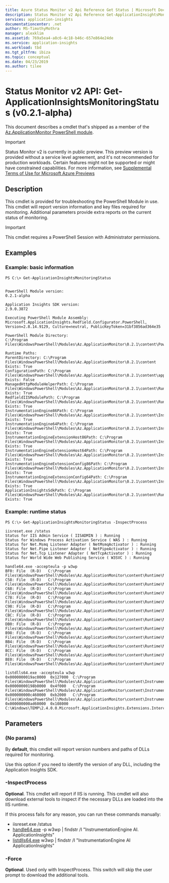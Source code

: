 ```yaml
---
title: Azure Status Monitor v2 Api Reference Get Status | Microsoft Docs
description: Status Monitor v2 Api Reference Get-ApplicationInsightsMonitoringStatus. Monitor website performance without redeploying the website. Works with ASP.NET web apps hosted on-premises, in VMs or on Azure.
services: application-insights
documentationcenter: .net
author: MS-TimothyMothra
manager: alexklim
ms.assetid: 769a5ea4-a8c6-4c18-b46c-657e864e24de
ms.service: application-insights
ms.workload: tbd
ms.tgt_pltfrm: ibiza
ms.topic: conceptual
ms.date: 04/23/2019
ms.author: tilee
---
```

# Status Monitor v2 API: Get-ApplicationInsightsMonitoringStatus (v0.2.1-alpha)

This document describes a cmdlet that's shipped as a member of the [Az.ApplicationMonitor PowerShell module](https://www.powershellgallery.com/packages/Az.ApplicationMonitor/).

> [!IMPORTANT]
> Status Monitor v2 is currently in public preview.
> This preview version is provided without a service level agreement, and it's not recommended for production workloads. Certain features might not be supported or might have constrained capabilities.
> For more information, see [Supplemental Terms of Use for Microsoft Azure Previews](https://azure.microsoft.com/support/legal/preview-supplemental-terms/)

## Description

This cmdlet is provided for troubleshooting the PowerShell Module in use.
This cmdlet will report version information and key files required for monitoring.
Additional parameters provide extra reports on the current status of monitoring.

> [!IMPORTANT] 
> This cmdlet requires a PowerShell Session with Administrator permissions.

## Examples


### Example: basic information
```
PS C:\> Get-ApplicationInsightsMonitoringStatus


PowerShell Module version:
0.2.1-alpha

Application Insights SDK version:
2.9.0.3872

Executing PowerShell Module Assembly:
Microsoft.ApplicationInsights.Redfield.Configurator.PowerShell, Version=2.8.14.9129, Culture=neutral, PublicKeyToken=31bf3856ad364e35

PowerShell Module Directory:
C:\Program Files\WindowsPowerShell\Modules\Az.ApplicationMonitor\0.2.1\content\PowerShell

Runtime Paths:
ParentDirectory: C:\Program Files\WindowsPowerShell\Modules\Az.ApplicationMonitor\0.2.1\content Exists: True
ConfigurationPath: C:\Program Files\WindowsPowerShell\Modules\Az.ApplicationMonitor\0.2.1\content\applicationInsights.ikey.config Exists: False
ManagedHttpModuleHelperPath: C:\Program Files\WindowsPowerShell\Modules\Az.ApplicationMonitor\0.2.1\content\Runtime\Microsoft.AppInsights.IIS.ManagedHttpModuleHelper.dll Exists: True
RedfieldIISModulePath: C:\Program Files\WindowsPowerShell\Modules\Az.ApplicationMonitor\0.2.1\content\Runtime\Microsoft.ApplicationInsights.RedfieldIISModule.dll Exists: True
InstrumentationEngine86Path: C:\Program Files\WindowsPowerShell\Modules\Az.ApplicationMonitor\0.2.1\content\Instrumentation32\MicrosoftInstrumentationEngine_x86.dll Exists: True
InstrumentationEngine64Path: C:\Program Files\WindowsPowerShell\Modules\Az.ApplicationMonitor\0.2.1\content\Instrumentation64\MicrosoftInstrumentationEngine_x64.dll Exists: True
InstrumentationEngineExtensionHost86Path: C:\Program Files\WindowsPowerShell\Modules\Az.ApplicationMonitor\0.2.1\content\Instrumentation32\Microsoft.ApplicationInsights.ExtensionsHost_x86.dll Exists: True
InstrumentationEngineExtensionHost64Path: C:\Program Files\WindowsPowerShell\Modules\Az.ApplicationMonitor\0.2.1\content\Instrumentation64\Microsoft.ApplicationInsights.ExtensionsHost_x64.dll Exists: True
InstrumentationEngineExtensionConfig86Path: C:\Program Files\WindowsPowerShell\Modules\Az.ApplicationMonitor\0.2.1\content\Instrumentation32\Microsoft.InstrumentationEngine.Extensions.config Exists: True
InstrumentationEngineExtensionConfig64Path: C:\Program Files\WindowsPowerShell\Modules\Az.ApplicationMonitor\0.2.1\content\Instrumentation64\Microsoft.InstrumentationEngine.Extensions.config Exists: True
ApplicationInsightsSdkPath: C:\Program Files\WindowsPowerShell\Modules\Az.ApplicationMonitor\0.2.1\content\Runtime\Microsoft.ApplicationInsights.dll Exists: True
```

### Example: runtime status
```
PS C:\> Get-ApplicationInsightsMonitoringStatus -InspectProcess

iisreset.exe /status
Status for IIS Admin Service ( IISADMIN ) : Running
Status for Windows Process Activation Service ( WAS ) : Running
Status for Net.Msmq Listener Adapter ( NetMsmqActivator ) : Running
Status for Net.Pipe Listener Adapter ( NetPipeActivator ) : Running
Status for Net.Tcp Listener Adapter ( NetTcpActivator ) : Running
Status for World Wide Web Publishing Service ( W3SVC ) : Running

handle64.exe -accepteula -p w3wp
BF0: File  (R-D)   C:\Program Files\WindowsPowerShell\Modules\Az.ApplicationMonitor\content\Runtime\Microsoft.AI.ServerTelemetryChannel.dll
C58: File  (R-D)   C:\Program Files\WindowsPowerShell\Modules\Az.ApplicationMonitor\content\Runtime\Microsoft.AI.AzureAppServices.dll
C68: File  (R-D)   C:\Program Files\WindowsPowerShell\Modules\Az.ApplicationMonitor\content\Runtime\Microsoft.AI.DependencyCollector.dll
C78: File  (R-D)   C:\Program Files\WindowsPowerShell\Modules\Az.ApplicationMonitor\content\Runtime\Microsoft.AI.WindowsServer.dll
C98: File  (R-D)   C:\Program Files\WindowsPowerShell\Modules\Az.ApplicationMonitor\content\Runtime\Microsoft.AI.Web.dll
CBC: File  (R-D)   C:\Program Files\WindowsPowerShell\Modules\Az.ApplicationMonitor\content\Runtime\Microsoft.AI.PerfCounterCollector.dll
DB0: File  (R-D)   C:\Program Files\WindowsPowerShell\Modules\Az.ApplicationMonitor\content\Runtime\Microsoft.AI.Agent.Intercept.dll
B98: File  (R-D)   C:\Program Files\WindowsPowerShell\Modules\Az.ApplicationMonitor\content\Runtime\Microsoft.ApplicationInsights.RedfieldIISModule.dll
BB4: File  (R-D)   C:\Program Files\WindowsPowerShell\Modules\Az.ApplicationMonitor\content\Runtime\Microsoft.ApplicationInsights.RedfieldIISModule.Contracts.dll
BCC: File  (R-D)   C:\Program Files\WindowsPowerShell\Modules\Az.ApplicationMonitor\content\Runtime\Microsoft.ApplicationInsights.Redfield.Lightup.dll
BE0: File  (R-D)   C:\Program Files\WindowsPowerShell\Modules\Az.ApplicationMonitor\content\Runtime\Microsoft.ApplicationInsights.dll

listdlls64.exe -accepteula w3wp
0x0000000019ac0000  0x127000  C:\Program Files\WindowsPowerShell\Modules\Az.ApplicationMonitor\content\Instrumentation64\MicrosoftInstrumentationEngine_x64.dll
0x00000000198b0000  0x4f000   C:\Program Files\WindowsPowerShell\Modules\Az.ApplicationMonitor\content\Instrumentation64\Microsoft.ApplicationInsights.ExtensionsHost_x64.dll
0x000000000c460000  0xb2000   C:\Program Files\WindowsPowerShell\Modules\Az.ApplicationMonitor\content\Instrumentation64\Microsoft.ApplicationInsights.Extensions.Base_x64.dll
0x000000000ad60000  0x108000  C:\Windows\TEMP\2.4.0.0.Microsoft.ApplicationInsights.Extensions.Intercept_x64.dll
```

## Parameters 

### (No params)

By **default**, this cmdlet will report version numbers and paths of DLLs required for monitoring.

Use this option if you need to identify the version of any DLL, including the Application Insights SDK.


### -InspectProcess

**Optional**. This cmdlet will report if IIS is running.
 This cmdlet will also download external tools to inspect if the necessary DLLs are loaded into the IIS runtime.


If this process fails for any reason, you can run these commands manually:
- iisreset.exe /status
- [handle64.exe](https://docs.microsoft.com/sysinternals/downloads/handle) -p w3wp | findstr /I "InstrumentationEngine AI. ApplicationInsights"
- [listdlls64.exe](https://docs.microsoft.com/sysinternals/downloads/listdlls) w3wp | findstr /I "InstrumentationEngine AI ApplicationInsights"


### -Force

**Optional**. Used only with InspectProcess. This switch will skip the user prompt to download the additional tools.


